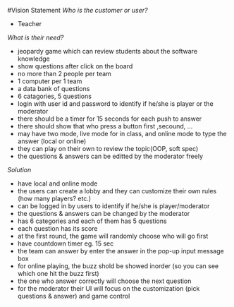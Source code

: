 #Vision Statement 
_Who is the customer or user?_
- Teacher

_What is their need?_  
- jeopardy game which can review students about the software knowledge  
- show questions after click on the board  
- no more than 2 people per team  
- 1 computer per 1 team  
- a data bank of questions  
- 6 catagories, 5 questions  
- login with user id and password to identify if he/she is player or the moderator  
- there should be a timer for 15 seconds for each push to answer  
- there should show that who press a button first ,secound, ...  
- may have two mode, live mode for in class, and online mode to type the answer (local or online)    
- they can play on their own to review the topic(OOP, soft spec)  
- the questions & answers can be editted by the moderator freely  
  
_Solution_  
- have local and online mode  
- the users can create a lobby and they can customize their own rules (how many players? etc.)  
- can be logged in by users to identify if he/she is player/moderator  
- the questions & answers can be changed by the moderator  
- has 6 categories and each of them has 5 questions  
- each question has its score  
- at the first round, the game will randomly choose who will go first  
- have countdown timer eg. 15 sec  
- the team can answer by enter the answer in the pop-up input message box  
- for online playing, the buzz shold be showed inorder (so you can see which one hit the buzz first)  
- the one who answer correctly will choose the next question  
- for the moderator their UI will focus on the customization (pick questions & answer) and game control  
  
